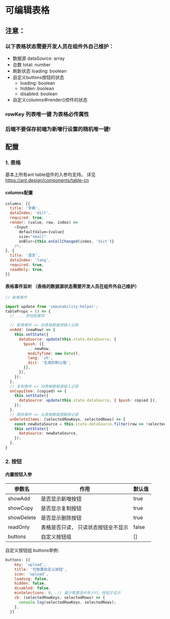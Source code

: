 # 可编辑表格

## 注意：

### 以下表格状态需要开发人员在组件外自己维护：

- 数据源 dataSource: array
- 总数 total: number
- 刷新状态 loading: boolean
- 自定义buttons按钮的状态
  - loading: boolean
  - hidden: boolean
  - disabled: boolean
- 自定义columns中render()控件的状态

### rowKey 列表唯一键 为表格必传属性

### 后端不要保存前端为新增行设置的随机唯一键!

## 配置

### 1. 表格

基本上所有ant table组件的入参均支持。 详见 https://ant.design/components/table-cn

#### columns配置

```js
columns: [{
  title: '字典',
  dataIndex: 'dict',
  required: true,
  render: (value, row, index) =>
    <Input
      defaultValue={value}
      size="small"
      onBlur={this.onCellChanged(index, 'dict')}
    />,
}, {
  title: '语言',
  dataIndex: 'lang',
  required: true,
  readOnly: true,
}]
```

#### 表格事件监听 （表格的数据源状态需要开发人员在组件外自己维护）

```js
// 新增事件

import update from 'immutability-helper';
tableProps = () => {
  // ... 其他配置项

  // 新增事件 => 向表格数据源插入记录
  onAdd: (newRow) => {
    this.setState({
      dataSource: update(this.state.dataSource, {
        $push: [{
          ...newRow,
          modifyTime: new Date(),
          lang: 'zh',
          dict: '生成的默认值',
        }],
      }),
    });
  },
  // 复制事件 => 向表格数据源插入记录
  onCopyItem: (copied) => {
    this.setState({
      dataSource: update(this.state.dataSource, { $push: copied }),
    });
  },
  // 删除事件 => 从表格数据源删除记录
  onDeleteItems: (selectedRowKeys, selectedRows) => {
    const newDataSource = this.state.dataSource.filter(row => !selectedRowKeys.filter(keyValue => keyValue === row.id).length);
    this.setState({
      dataSource: newDataSource,
    });
  },
}
```

### 2. 按钮

#### 内置按钮入参

| 参数名        | 作用                 | 默认值   |
|------------|--------------------|-------|
| showAdd    | 是否显示新增按钮           | true  |
| showCopy   | 是否显示复制按钮           | true  |
| showDelete | 是否显示删除按钮           | true  |
| readOnly   | 表格是否只读， 只读状态按钮全不显示 | false |
| buttons    | 自定义按钮组             | []    |

自定义按钮组 buttons举例:

```js
buttons: [{
    key: 'upload',
    title: '可放置自定义按钮',
    icon: 'upload',
    loading: false,
    hidden: false,
    disabled: false,
    minSelections: 0,  // 最少需要选中多少行，按钮才显示
    cb: (selectedRowKeys, selectedRows) => {
      console.log(selectedRowKeys, selectedRows);
    },
  }]
```
